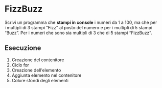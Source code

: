 FizzBuzz
===
Scrivi un programma che **stampi in console** i numeri da 1 a 100,
ma che per i multipli di 3 stampi “Fizz” al posto del numero e per i multipli di 5 stampi “Buzz”.
Per i numeri che sono sia multipli di 3 che di 5 stampi “FizzBuzz”.

## Esecuzione
1. Creazione del contenitore
2. Ciclo for
3. Creazione dell'elemento
4. Aggiunta elemento nel contenitore
5. Colore sfondi degli elementi
